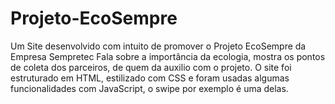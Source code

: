 # Projeto-EcoSempre
Um Site desenvolvido com intuito de promover o Projeto EcoSempre da Empresa Sempretec
Fala sobre a importância da ecologia, mostra os pontos de coleta dos parceiros, de quem
da auxilio com o projeto. O site foi estruturado em HTML, estilizado com CSS e foram usadas
algumas funcionalidades com JavaScript, o swipe por exemplo é uma delas.
